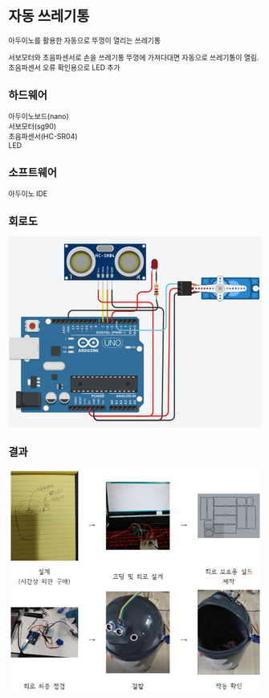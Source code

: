 # 자동 쓰레기통
아두이노를 활용한 자동으로 뚜껑이 열리는 쓰레기통

서보모터와 초음파센서로 손을 쓰레기통 뚜껑에 가져다대면 자동으로 쓰레기통이 열림.  
초음파센서 오류 확인용으로 LED 추가 

## 하드웨어  
아두이노보드(nano)  
서보모터(sg90)  
초음파센서(HC-SR04)   
LED

## 소프트웨어  
아두이노 IDE  

## 회로도  
![V1](https://github.com/kbc7993/Arduino-Projects/blob/master/automatic_trash_can/%ED%9A%8C%EB%A1%9C%EB%8F%84.png)

## 결과  
![V3](https://github.com/kbc7993/Arduino-Projects/blob/master/automatic_trash_can/%EA%B2%B0%EA%B3%BC.png)